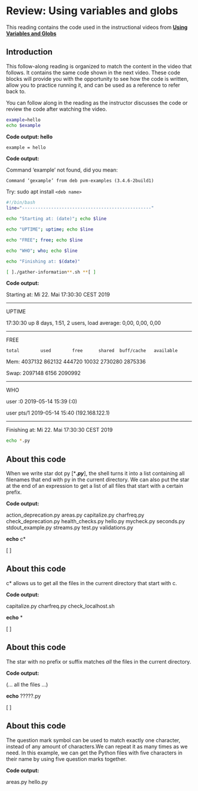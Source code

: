 # Review: Using variables and globs

This reading contains the code used in the instructional videos from [**Using Variables and Globs**](https://www.coursera.org/learn/python-operating-system/lecture/CBlpc/using-variables-and-globs)

## Introduction

This follow-along reading is organized to match the content in the video that follows. It contains the same code shown in the next video. These code blocks will provide you with the opportunity to see how the code is written, allow you to practice running it, and can be used as a reference to refer back to.

You can follow along in the reading as the instructor discusses the code or review the code after watching the video.

```bash
example=hello
echo $example
```


**Code output:
hello**



```bash
example = hello
```


**Code output:**

Command ‘example’ not found, did you mean:

    Command ‘gexample’ from deb pvm-examples (3.4.6-2build1)

Try: sudo apt install `<deb name>`


```bash
#!/bin/bash
line="-------------------------------------------------"

echo "Starting at: (date)"; echo $line

echo "UPTIME"; uptime; echo $line

echo "FREE"; free; echo $line

echo "WHO"; who; echo $line

echo "Finishing at: $(date)"

[ ]./gather-information**.sh **[ ]
```


**Code output:**

Starting at: Mi 22. Mai 17:30:30 CEST 2019

-----------------------------------------------

UPTIME

 17:30:30 up 8 days,  1:51,  2 users,  load average: 0,00, 0,00, 0,00

-----------------------------------------------

FREE

    total        used        free      shared  buff/cache   available

Mem:        4037132      862132      444720       10032     2730280     2875336

Swap:       2097148        6156     2090992

---------------------------------------------------

WHO

user     :0           2019-05-14 15:39 (:0)

user     pts/1        2019-05-14 15:40 (192.168.122.1)

------------------------------------------------------

Finishing at: Mi 22. Mai 17:30:30 CEST 2019


```bash
echo *.py
```


## About this code

When we write star dot py [****.py***], the shell turns it into a list containing all filenames that end with py in the current directory. We can also put the star at the end of an expression to get a list of all files that start with a certain prefix.

**Code output:**

action_deprecation.py areas.py capitalize.py charfreq.py  check_deprecation.py health_checks.py hello.py mycheck.py seconds.py  stdout_example.py streams.py test.py validations.py

**echo** c*

[ ]

## About this code

c* allows us to get all the files in the current directory that start with c.

**Code output:**

capitalize.py charfreq.py check_localhost.sh

**echo** *

[ ]

## About this code

The star with no prefix or suffix matches *all* the files in the current directory.

**Code output:**

(... all the files ...)

**echo** ?????.py

[ ]

## About this code

The question mark symbol can be used to match exactly one character, instead of any amount of characters.We can repeat it as many times as we need. In this example, we can get the Python files with five characters in their name by using five question marks together.

**Code output:**

areas.py hello.py
